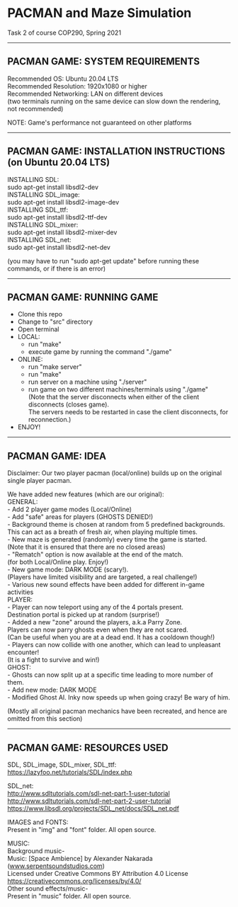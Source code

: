 # PACMAN and Maze Simulation  
Task 2 of course COP290, Spring 2021  

--------------------------------
PACMAN GAME: SYSTEM REQUIREMENTS  
--------------------------------  
Recommended OS: Ubuntu 20.04 LTS  
Recommended Resolution: 1920x1080 or higher  
Recommended Networking: LAN on different devices  
(two terminals running on the same device can slow down the rendering, not recommended)  

NOTE: Game's performance not guaranteed on other platforms  

------------------------------------------------------------
PACMAN GAME: INSTALLATION INSTRUCTIONS (on Ubuntu 20.04 LTS)  
------------------------------------------------------------
INSTALLING SDL:  
	sudo apt-get install libsdl2-dev  
INSTALLING SDL_image:  
	sudo apt-get install libsdl2-image-dev  
INSTALLING SDL_ttf:  
	sudo apt-get install libsdl2-ttf-dev  
INSTALLING SDL_mixer:  
	sudo apt-get install libsdl2-mixer-dev  
INSTALLING SDL_net:  
	sudo apt-get install libsdl2-net-dev  
	
(you may have to run "sudo apt-get update" before running these commands, or if there is an error)  

-------------------------
PACMAN GAME: RUNNING GAME  
-------------------------
- Clone this repo  
- Change to "src" directory  
- Open terminal  
- LOCAL:  
  - run "make"  
  - execute game by running the command "./game"  
- ONLINE:  
  - run "make server"  
  - run "make"  
  - run server on a machine using "./server"  
  - run game on two different machines/terminals using "./game"  
  (Note that the server disconnects when either of the client disconnects (closes game).  
   The servers needs to be restarted in case the client disconnects, for reconnection.)  
- ENJOY!  

-----------------
PACMAN GAME: IDEA
-----------------
Disclaimer: Our two player pacman (local/online) builds up on the original single player pacman.  

We have added new features (which are our original):  
GENERAL:  
	- Add 2 player game modes (Local/Online)  
	- Add "safe" areas for players (GHOSTS DENIED!)  
	- Background theme is chosen at random from 5 predefined backgrounds.  
	  This can act as a breath of fresh air, when playing multiple times.  
	- New maze is generated (randomly) every time the game is started.  
	  (Note that it is ensured that there are no closed areas)  
	- "Rematch" option is now available at the end of the match.  
	  (for both Local/Online play. Enjoy!)  
	- New game mode: DARK MODE (scary!).  
	  (Players have limited visibility and are targeted, a real challenge!)  
	- Various new sound effects have been added for different in-game activities  
PLAYER:  
	- Player can now teleport using any of the 4 portals present.  
	  Destination portal is picked up at random (surprise!)  
	- Added a new "zone" around the players, a.k.a Parry Zone.  
	  Players can now parry ghosts even when they are not scared.  
	  (Can be useful when you are at a dead end. It has a cooldown though!)  
	- Players can now collide with one another, which can lead to unpleasant encounter!  
	  (It is a fight to survive and win!)  
GHOST:  
	- Ghosts can now split up at a specific time leading to more number of them.  
	- Add new mode: DARK MODE  
	- Modified Ghost AI. Inky now speeds up when going crazy! Be wary of him.  

(Mostly all original pacman mechanics have been recreated, and hence are omitted from this section)  

---------------------------
PACMAN GAME: RESOURCES USED  
---------------------------
SDL, SDL_image, SDL_mixer, SDL_ttf:  
https://lazyfoo.net/tutorials/SDL/index.php  

SDL_net:  
http://www.sdltutorials.com/sdl-net-part-1-user-tutorial  
http://www.sdltutorials.com/sdl-net-part-2-user-tutorial  
https://www.libsdl.org/projects/SDL_net/docs/SDL_net.pdf  

IMAGES and FONTS:  
Present in "img" and "font" folder. All open source.  

MUSIC:  
Background music-  
Music: [Space Ambience] by Alexander Nakarada (www.serpentsoundstudios.com)  
Licensed under Creative Commons BY Attribution 4.0 License  
https://creativecommons.org/licenses/by/4.0/  
Other sound effects/music-  
Present in "music" folder. All open source.  



